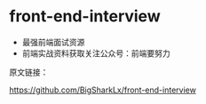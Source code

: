 # front-end-interview
- 最强前端面试资源
- 前端实战资料获取关注公众号：前端要努力


原文链接：

https://github.com/BigSharkLx/front-end-interview